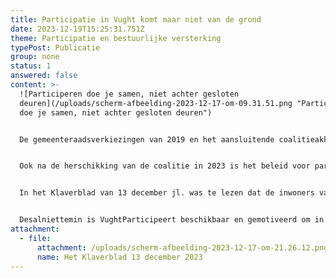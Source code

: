 ```yaml
---
title: Participatie in Vught komt maar niet van de grond
date: 2023-12-19T15:25:31.751Z
theme: Participatie en bestuurlijke versterking
typePost: Publicatie
group: none
status: 1
answered: false
content: >-
  ![Participeren doe je samen, niet achter gesloten
  deuren](/uploads/scherm-afbeelding-2023-12-17-om-09.31.51.png "Participeren
  doe je samen, niet achter gesloten deuren")


  De gemeenteraadsverkiezingen van 2019 en het aansluitende coalitieakkoord in 2020 stonden bol van beloftes over participatie. Om vaart in het proces te krijgen en als constructieve bijdrage heeft VughtParticipeert eind 2022 haar Witboek aangeboden en dit in de Commissievergadering op 26 januari 2023 toegelicht. Diverse partijen hebben positief gereageerd en aangegeven de adviezen ter harte te willen nemen.


  Ook na de herschikking van de coalitie in 2023 is het beleid voor participatie gehandhaafd, waarbij in algemene zin is aangegeven dat het realiseringstempo omhoog moet. Het voornemen van de nieuwe coalitie om het tempo te verhogen is nodig, als wij nog in deze coalitieperiode meer willen bereiken dan alleen het opstellen van beleid. 


  In het Klaverblad van 13 december jl. was te lezen dat de inwoners van Vught weinig vertrouwen hebben in de participatie. De gang van zaken rondom de Task Force N65, waar participatie van meet af aan was uitgesloten, heeft daar zeker zijn steentje aan bijgedragen.


  Desalniettemin is VughtParticipeert beschikbaar en gemotiveerd om in het laatste deel van deze coalitieperiode, niet alleen de uitvoering van het participatiebeleid ter hand te nemen, maar ook enkele positieve ervaringen op te doen.
attachment:
  - file:
      attachment: /uploads/scherm-afbeelding-2023-12-17-om-21.26.12.png
      name: Het Klaverblad 13 december 2023
---
```

